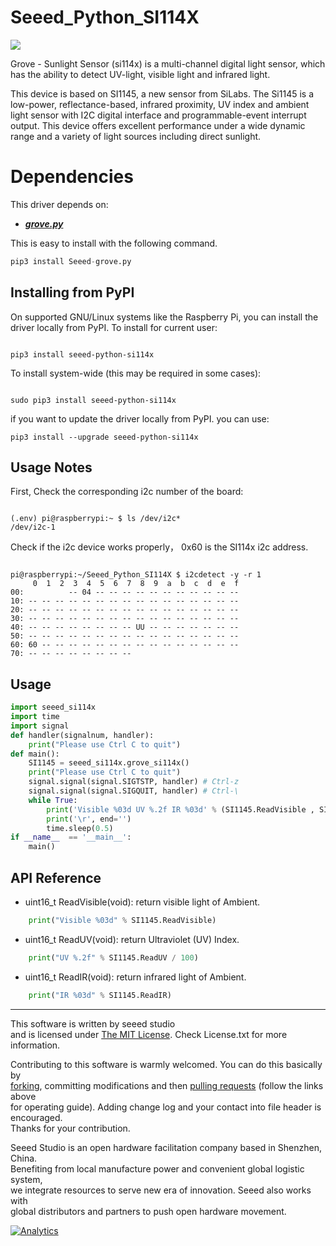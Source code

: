 # Seeed_Python_SI114X

![](https://camo.githubusercontent.com/0b16b004205798245778945edb73f36c7e5d7adf/68747470733a2f2f73746174696373332e736565656473747564696f2e636f6d2f696d616765732f70726f647563742f313031303230303839253230312e6a7067)

Grove - Sunlight Sensor (si114x) is a multi-channel digital light sensor, which has the ability to detect UV-light, visible light and infrared light.

This device is based on SI1145, a new sensor from SiLabs. The Si1145 is a low-power, reflectance-based, infrared proximity, UV index and ambient light sensor with I2C digital interface and programmable-event interrupt output. This device offers excellent performance under a wide dynamic range and a variety of light sources including direct sunlight.

# Dependencies

This driver depends on:
- [***grove.py***](https://github.com/Seeed-Studio/grove.py)

This is easy to install with the following command.

```python
pip3 install Seeed-grove.py
```
 
## Installing from PyPI

On supported GNU/Linux systems like the Raspberry Pi, you can install the driver locally from PyPI. To install for current user:

```

pip3 install seeed-python-si114x

```

To install system-wide (this may be required in some cases):

```

sudo pip3 install seeed-python-si114x

```

if you want to update the driver locally from PyPI. you can use:

```
pip3 install --upgrade seeed-python-si114x
```

## Usage Notes

First, Check the corresponding i2c number of the board:

```

(.env) pi@raspberrypi:~ $ ls /dev/i2c*
/dev/i2c-1

```

Check if the i2c device works properly， 0x60 is the SI114x i2c address.
```

pi@raspberrypi:~/Seeed_Python_SI114X $ i2cdetect -y -r 1
     0  1  2  3  4  5  6  7  8  9  a  b  c  d  e  f
00:          -- 04 -- -- -- -- -- -- -- -- -- -- -- 
10: -- -- -- -- -- -- -- -- -- -- -- -- -- -- -- -- 
20: -- -- -- -- -- -- -- -- -- -- -- -- -- -- -- -- 
30: -- -- -- -- -- -- -- -- -- -- -- -- -- -- -- -- 
40: -- -- -- -- -- -- -- -- UU -- -- -- -- -- -- -- 
50: -- -- -- -- -- -- -- -- -- -- -- -- -- -- -- -- 
60: 60 -- -- -- -- -- -- -- -- -- -- -- -- -- -- -- 
70: -- -- -- -- -- -- -- --   

```

## Usage

```python
import seeed_si114x
import time
import signal
def handler(signalnum, handler):
    print("Please use Ctrl C to quit")
def main():
    SI1145 = seeed_si114x.grove_si114x()
    print("Please use Ctrl C to quit")
    signal.signal(signal.SIGTSTP, handler) # Ctrl-z
    signal.signal(signal.SIGQUIT, handler) # Ctrl-\
    while True:
        print('Visible %03d UV %.2f IR %03d' % (SI1145.ReadVisible , SI1145.ReadUV/100 , SI1145.ReadIR),end=" ")
        print('\r', end='')
        time.sleep(0.5)
if __name__  == '__main__':
    main()
```

## API Reference

- uint16_t ReadVisible(void): return visible light of Ambient.

```python
    print("Visible %03d" % SI1145.ReadVisible)
```

- uint16_t ReadUV(void): return Ultraviolet (UV) Index.

```python
    print("UV %.2f" % SI1145.ReadUV / 100)
```

- uint16_t ReadIR(void): return infrared light of Ambient.

```python
    print("IR %03d" % SI1145.ReadIR)
```
----

This software is written by seeed studio<br>
and is licensed under [The MIT License](http://opensource.org/licenses/mit-license.php). Check License.txt for more information.<br>

Contributing to this software is warmly welcomed. You can do this basically by<br>
[forking](https://help.github.com/articles/fork-a-repo), committing modifications and then [pulling requests](https://help.github.com/articles/using-pull-requests) (follow the links above<br>
for operating guide). Adding change log and your contact into file header is encouraged.<br>
Thanks for your contribution.

Seeed Studio is an open hardware facilitation company based in Shenzhen, China. <br>
Benefiting from local manufacture power and convenient global logistic system, <br>
we integrate resources to serve new era of innovation. Seeed also works with <br>
global distributors and partners to push open hardware movement.<br>


[![Analytics](https://ga-beacon.appspot.com/UA-46589105-3/Grove_LED_Bar)](https://github.com/igrigorik/ga-beacon)
